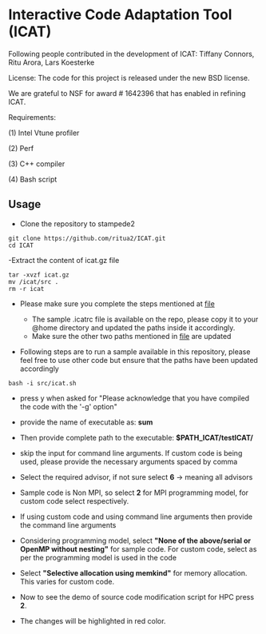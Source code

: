 # Interactive Code Adaptation Tool (ICAT)
Following people contributed in the development of ICAT: Tiffany Connors, Ritu Arora, Lars Koesterke

License: The code for this project is released under the new BSD license.


We are grateful to NSF for award # 1642396 that has enabled in refining ICAT.


Requirements:

(1) Intel Vtune profiler

(2) Perf

(3) C++ compiler

(4) Bash script


## Usage


- Clone the repository to stampede2
```
git clone https://github.com/ritua2/ICAT.git
cd ICAT
```

-Extract the content of icat.gz file
```
tar -xvzf icat.gz
mv /icat/src .
rm -r icat
```

- Please make sure you complete the steps mentioned at [file]()
	- The sample .icatrc file is available on the repo, please copy it to your @home directory and updated the paths inside it accordingly.
	- Make sure the other two paths mentioned in [file]() are updated
	

- Following steps are to run a sample available in this repository, please feel free to use other code but ensure that the paths have been updated accordingly
```
bash -i src/icat.sh
```
- press y when asked for "Please acknowledge that you have compiled the code with the '-g' option"

- provide the name of executable as: **sum**

- Then provide complete path to the executable: **$PATH_ICAT/testICAT/**

- skip the input for command line arguments. If custom code is being used, please provide the necessary arguments spaced by comma

- Select the required advisor, if not sure select **6** -> meaning all advisors

- Sample code is Non MPI, so select **2** for MPI programming model, for custom code select respectively.

- If using custom code and using command line arguments then provide the command line arguments

- Considering programming model, select **"None of the above/serial or OpenMP without nesting"** for sample code. For custom code, select as per the programming model is used in the code 

- Select **"Selective allocation using memkind"** for memory allocation. This varies for custom code.

- Now to see the demo of source code modification script for HPC press **2**.

- The changes will be highlighted in red color.



